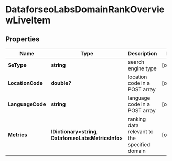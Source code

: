 # DataforseoLabsDomainRankOverviewLiveItem


## Properties

| Name | Type | Description | Notes |
|------------ | ------------- | ------------- | -------------|
**SeType** | **string** | search engine type |[optional]|
**LocationCode** | **double?** | location code in a POST array |[optional]|
**LanguageCode** | **string** | language code in a POST array |[optional]|
**Metrics** | **IDictionary<string, DataforseoLabsMetricsInfo>** | ranking data relevant to the specified domain |[optional]|